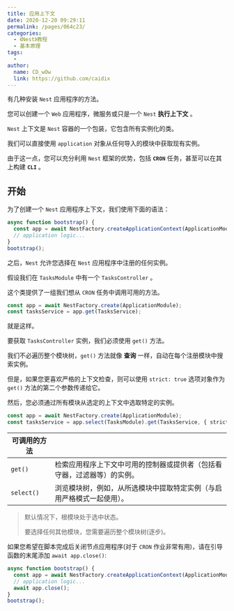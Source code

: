 ```yaml
---
title: 应用上下文
date: 2020-12-20 09:29:11
permalink: /pages/064c23/
categories:
  - 《Nest》教程
  - 基本原理
tags:
  - 
author: 
  name: CD_wOw
  link: https://github.com/caidix
---
```


有几种安装 `Nest` 应用程序的方法。

您可以创建一个 `Web` 应用程序，微服务或只是一个 `Nest` **执行上下文** 。

 `Nest` 上下文是 `Nest` 容器的一个包装，它包含所有实例化的类。

我们可以直接使用 `application` 对象从任何导入的模块中获取现有实例。

由于这一点，您可以充分利用 `Nest` 框架的优势，包括 **`CRON`** 任务，甚至可以在其上构建 **`CLI`** 。

## 开始

为了创建一个 `Nest` 应用程序上下文，我们使用下面的语法：

```typescript
async function bootstrap() {
  const app = await NestFactory.createApplicationContext(ApplicationModule);
  // application logic...
}
bootstrap();
```

之后，`Nest` 允许您选择在 `Nest` 应用程序中注册的任何实例。

假设我们在 `TasksModule` 中有一个 `TasksController` 。

这个类提供了一组我们想从 `CRON` 任务中调用可用的方法。

```typescript
const app = await NestFactory.create(ApplicationModule);
const tasksService = app.get(TasksService);
```

就是这样。

要获取 `TasksController` 实例，我们必须使用 `get()` 方法。

我们不必遍历整个模块树，`get()` 方法就像 **查询** 一样，自动在每个注册模块中搜索实例。

但是，如果您更喜欢严格的上下文检查，则可以使用 `strict: true` 选项对象作为 `get()` 方法的第二个参数传递给它。

然后，您必须通过所有模块从选定的上下文中选取特定的实例。

```typescript
const app = await NestFactory.create(ApplicationModule);
const tasksService = app.select(TasksModule).get(TasksService, { strict: true });
```

| 可调用的方法 |                                                              |
| ------------ | ------------------------------------------------------------ |
| `get()`      | 检索应用程序上下文中可用的控制器或提供者（包括看守器，过滤器等）的实例。 |
| `select()`   | 浏览模块树，例如，从所选模块中提取特定实例（与启用严格模式一起使用）。 |

> 默认情况下，根模块处于选中状态。
>
> 要选择任何其他模块，您需要遍历整个模块树(逐步)。

如果您希望在脚本完成后关闭节点应用程序(对于 `CRON` 作业非常有用)，请在引导函数的末尾添加 `await app.close()`:

```typescript
async function bootstrap() {
  const app = await NestFactory.createApplicationContext(ApplicationModule);
  // application logic...
  await app.close();
}
bootstrap();
```

